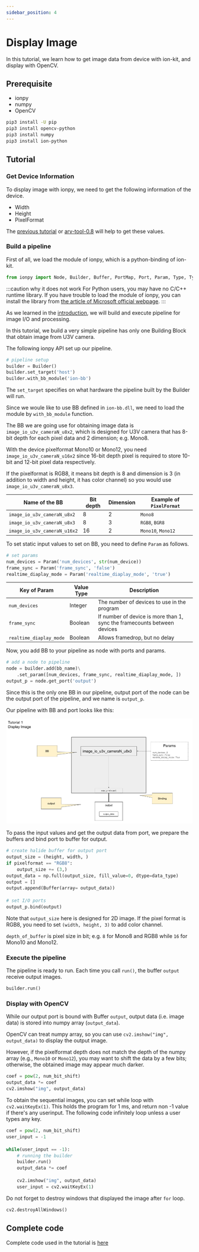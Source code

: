 ```yaml
---
sidebar_position: 4
---
```


# Display Image

In this tutorial, we learn how to get image data from device with ion-kit, and display with OpenCV.

## Prerequisite

* ionpy 
* numpy
* OpenCV

```bash
pip3 install -U pip
pip3 install opencv-python
pip3 install numpy
pip3 install ion-python
```

## Tutorial

### Get Device Information

To display image with ionpy, we need to get the following information of the device.

* Width
* Height
* PixelFormat

The [previous tutorial](obtain-device-info.md) or [arv-tool-0.8](../../external/aravis/arv-tools.md) will help to get these values.

### Build a pipeline

First of all, we load the module of ionpy, which is a python-binding of ion-kit.

```python
from ionpy import Node, Builder, Buffer, PortMap, Port, Param, Type, TypeCode
```

:::caution why it does not work
For Python users, you may have no C/C++ runtime library. If you have trouble to load the module of ionpy, you can install the library from [the article of Microsoft official webpage](https://learn.microsoft.com/en-us/cpp/windows/latest-supported-vc-redist?view=msvc-160#visual-studio-2015-2017-2019-and-2022).
:::

As we learned in the [introduction](../intro.mdx), we will build and execute pipeline for image I/O and processing.

In this tutorial, we build a very simple pipeline has only one Building Block that obtain image from U3V camera.

The following ionpy API set up our pipeline.

```python
# pipeline setup
builder = Builder()
builder.set_target('host')
builder.with_bb_module('ion-bb')
```

The `set_target` specifies on what hardware the pipeline built by the Builder will run. 

Since we woule like to use BB defined in `ion-bb.dll`, we need to load the module by `with_bb_module` function. 

The BB we are going use for obtaining image data is `image_io_u3v_cameraN_u8x2`, which is designed for U3V camera that has 8-bit depth for each pixel data and 2 dimension; e.g. Mono8.

With the device pixelformat Mono10 or Mono12, you need `image_io_u3v_cameraN_u16x2` since 16-bit depth pixel is required to store 10-bit and 12-bit pixel data respectively.

If the pixelformat is RGB8, it means bit depth is 8 and dimension is 3 (in addition to width and height, it has color channel) so you would use `image_io_u3v_cameraN_u8x3`.

| Name of the BB | Bit depth | Dimension | Example of `PixelFormat` |
| --------   | ------- | ------- | ------- |
| `image_io_u3v_cameraN_u8x2` | 8 | 2 | `Mono8` |
| `image_io_u3v_cameraN_u8x3` | 8 | 3 |  `RGB8`, `BGR8` |
| `image_io_u3v_cameraN_u16x2` | 16 | 2 | `Mono10`, `Mono12` |

To set static input values to set on BB, you need to define `Param` as follows. 

```python
# set params
num_devices = Param('num_devices', str(num_device))
frame_sync = Param('frame_sync', 'false')
realtime_diaplay_mode = Param('realtime_diaplay_mode', 'true')
```

| Key of Param | Value Type | Description |
| --------   | ------- | ------- |
| `num_devices` | Integer | The number of devices to use in the program |
| `frame_sync` | Boolean | If number of device is more than 1, sync the framecounts between devices |
| `realtime_diaplay_mode` | Boolean | Allows framedrop, but no delay |

Now, you add BB to your pipeline as node with ports and params.

```python
# add a node to pipeline
node = builder.add(bb_name)\
    .set_param([num_devices, frame_sync, realtime_diaplay_mode, ])
output_p = node.get_port('output')
```

Since this is the only one BB in our pipeline, output port of the node can be the output port of the pipeline, and we name is `output_p`.

Our pipeline with BB and port looks like this:

![tutorial1-pipeline](../img/tutorial1-pipeline.png)

To pass the input values and get the output data from port, we prepare the buffers and bind port to buffer for output.

```python
# create halide buffer for output port
output_size = (height, width, )
if pixelformat == "RGB8":
    output_size += (3,)
output_data = np.full(output_size, fill_value=0, dtype=data_type)
output = []
output.append(Buffer(array= output_data))

# set I/O ports
output_p.bind(output)
```

Note that `output_size` here is designed for 2D image. If the pixel format is RGB8, you need to set `(width, height, 3)` to add color channel.

`depth_of_buffer` is pixel size in bit; e.g. `8` for Mono8 and RGB8 while `16` for Mono10 and Mono12.

### Execute the pipeline

The pipeline is ready to run. Each time you call `run()`, the buffer `output` receive output images.

```python
builder.run()
```

### Display with OpenCV

While our output port is bound with Buffer `output`, output data (i.e. image data) is stored into numpy array (`output_data`).

OpenCV can treat numpy array, so you can use `cv2.imshow("img", output_data)` to display the output image.

However, if the pixelformat depth does not match the depth of the numpy array (e.g., `Mono10` or `Mono12`), you may want to shift the data by a few bits; otherwise, the obtained image may appear much darker.

```python
coef = pow(2, num_bit_shift)
output_data *= coef
cv2.imshow("img", output_data)
```

To obtain the sequential images, you can set while loop with `cv2.waitKeyEx(1)`. This holds the program for 1 ms, and return non -1 value if there's any userinput. The following code infinitely loop unless a user types any key.

```python
coef = pow(2, num_bit_shift)
user_input = -1

while(user_input == -1):
    # running the builder
    builder.run()
    output_data *= coef

    cv2.imshow("img", output_data)
    user_input = cv2.waitKeyEx(1)
```

Do not forget to destroy windows that displayed the image after `for` loop.

```python
cv2.destroyAllWindows()
```

## Complete code

Complete code used in the tutorial is [here](https://github.com/Sensing-Dev/tutorials/blob/main/python/tutorial1_display.py)
